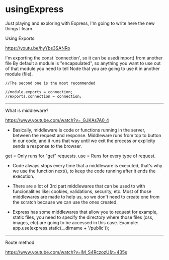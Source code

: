 # usingExpress

Just playing and exploring with Express, I'm going to write here the new things I learn.

Using Exports:

https://youtu.be/hyYbs3SANRo

I'm exporting the const 'connection', so it can be used(import) from another file
By default a module is "encapsulated", so anything you want to use out of that module
you need to tell Node that you are going to use it in another module (file). 

```
//The second one is the most recommended

//module.exports = connection;
//exports.connection = connection;
```
______________________________________________________________

What is middleware?

https://www.youtube.com/watch?v=_GJKAs7A0_4

* Basically, middleware is code or functions running in the server,  between the request and response.
Middleware runs from top to button in our code, and it runs that way until we exit the process or explicity sends a response to the browser.

get = Only runs for "get" requests.
use = Runs for every type of request.

* Code always stops every time that a middleware is executed, that's why we use the function next(), to keep the code running after it ends the execution.

* There are a lot of 3rd part middlewares that can be used to with funcionalities like: cookies, validations, security, etc. Most of those middlewares are made to help us, so we don't need to create one from the scratch because we can use the ones created.

* Express has some middlewares that allow you to request for example, static files, you need to specify the directory where those files (css, images, etc) are going to be accessed in this case.
Example:
app.use(express.static(__dirname + '/public'));
_____________________________________________________________________________

Route method

https://www.youtube.com/watch?v=iM_S4RczozU&t=435s